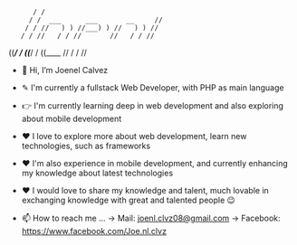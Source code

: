                                             
          / /                               
         / /  ___      ___       __     //  
        / / //   ) ) //___) ) //   ) ) //   
       / / //   / / //       //   / / //    
 ((___/ / ((___/ / ((____   //   / / //     


- 👋 Hi, I’m Joenel Calvez
- ✎  I'm currently a fullstack Web Developer, with PHP as main language
- 👉 I'm currently learning deep in web development and also exploring about mobile development
- ❤  I love to explore more about web development, learn new technologies, such as frameworks
- ❤  I'm also experience in mobile development, and currently enhancing my knowledge about latest technologies
- ❤  I would love to share my knowledge and talent, much lovable in exchanging knowledge with great and talented people 😉

- 📫 How to reach me ...
  → Mail: joenl.clvz08@gmail.com
  → Facebook: https://www.facebook.com/Joe.nl.clvz
